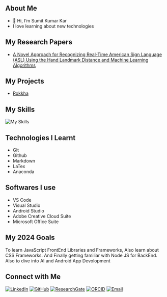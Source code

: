 ## About Me
- 👋 Hi, I’m Sumit Kumar Kar
- I love learning about new technologies

## My Research Papers
- [A Novel Approach for Recognizing Real-Time American Sign Language (ASL) Using the Hand Landmark Distance and Machine Learning Algorithms](https://doi.org/10.1109/wiecon-ece60392.2023.10456414)

## My Projects
- [Rokkha](https://github.com/SumitKumarKar01/rokkha)

## My Skills
![My Skills](https://skillicons.dev/icons?i=c,cpp,java,kotlin,python,html,css,js,mysql,sqlite,php)
<!--
- C 
- C++
- Java
- Kotlin
- Python
- HTML
- CSS
- JS
- MySQL
- SQLite
- PHP
- Android XML
-->
## Technologies I Learnt
- Git
- Github
- Markdown
- LaTex
- Anaconda

## Softwares I use
- VS Code
- Visual Studio
- Android Studio
- Adobe Creative Cloud Suite
- Microsoft Office Suite

## My 2024 Goals
To learn JavaScript FrontEnd Libraries and Frameworks, Also learn about CSS Frameworks. And Finally getting familiar with Node JS for BackEnd. 
Also to dive into AI and Android App Devolopment


## Connect with Me
[![LinkedIn](https://img.shields.io/badge/LinkedIn-0077B5?style=for-the-badge&logo=linkedin&logoColor=white&link=https://www.linkedin.com/in/sumitkumarkar01)](https://www.linkedin.com/in/sumitkumarkar01)
[![GitHub](https://img.shields.io/badge/GitHub-181717?style=for-the-badge&logo=github&logoColor=white&link=https://github.com/SumitKumarKar01)](https://github.com/SumitKumarKar01)
[![ResearchGate](https://img.shields.io/badge/ResearchGate-00CCBB?style=for-the-badge&logo=researchgate&logoColor=white&link=https://www.researchgate.net/profile/Sumit-Kumar-Kar-3)](https://www.researchgate.net/profile/Sumit-Kumar-Kar-3)
[![ORCID](https://img.shields.io/badge/ORCID-A6CE39?style=for-the-badge&logo=orcid&logoColor=white&link=https://orcid.org/0009-0000-9469-3108)](https://orcid.org/0009-0000-9469-3108)
[![Email](https://img.shields.io/badge/Email-D14836?style=for-the-badge&logo=gmail&logoColor=white&link=mailto:sumitkumarkar01@gmail.com)](mailto:sumitkumarkar01@gmail.com)

<!---
SumitKumarKar01/SumitKumarKar01 is a ✨ special ✨ repository because its `README.md` (this file) appears on your GitHub profile.
You can click the Preview link to take a look at your changes.
--->
